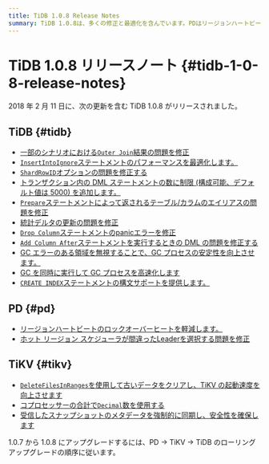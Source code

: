 ```yaml
---
title: TiDB 1.0.8 Release Notes
summary: TiDB 1.0.8は、多くの修正と最適化を含んでいます。PDはリージョンハートビートのロックオーバーヒートを軽減し、ホットリージョンスケジューラの問題を修正しました。TiKVは古いデータをクリアし、起動速度を向上させるなどの改善を行いました。1.0.7から1.0.8にアップグレードするには、PD→TiKV→TiDBの順序に従います。
---
```


# TiDB 1.0.8 リリースノート {#tidb-1-0-8-release-notes}

2018 年 2 月 11 日に、次の更新を含む TiDB 1.0.8 がリリースされました。

## TiDB {#tidb}

-   [一部のシナリオにおける`Outer Join`結果の問題を修正](https://github.com/pingcap/tidb/pull/5712)
-   [`InsertIntoIgnore`ステートメントのパフォーマンスを最適化します。](https://github.com/pingcap/tidb/pull/5738)
-   [`ShardRowID`オプションの問題を修正する](https://github.com/pingcap/tidb/pull/5751)
-   [トランザクション内の DML ステートメントの数に制限 (構成可能、デフォルト値は 5000) を追加します。](https://github.com/pingcap/tidb/pull/5754)
-   [`Prepare`ステートメントによって返されるテーブル/カラムのエイリアスの問題を修正](https://github.com/pingcap/tidb/pull/5776)
-   [統計デルタの更新の問題を修正](https://github.com/pingcap/tidb/pull/5787)
-   [`Drop Column`ステートメントのpanicエラーを修正](https://github.com/pingcap/tidb/pull/5805)
-   [`Add Column After`ステートメントを実行するときの DML の問題を修正する](https://github.com/pingcap/tidb/pull/5818)
-   [GC エラーのある領域を無視することで、GC プロセスの安定性を向上させます。](https://github.com/pingcap/tidb/pull/5815)
-   [GC を同時に実行して GC プロセスを高速化します](https://github.com/pingcap/tidb/pull/5850)
-   [`CREATE INDEX`ステートメントの構文サポートを提供します。](https://github.com/pingcap/tidb/pull/5853)

## PD {#pd}

-   [リージョンハートビートのロックオーバーヒートを軽減します。](https://github.com/pingcap/pd/pull/932)
-   [ホット リージョン スケジューラが間違ったLeaderを選択する問題を修正](https://github.com/pingcap/pd/pull/939)

## TiKV {#tikv}

-   [`DeleteFilesInRanges`を使用して古いデータをクリアし、TiKV の起動速度を向上させます](https://github.com/pingcap/tikv/pull/2740)
-   [コプロセッサーの合計で`Decimal`数を使用する](https://github.com/pingcap/tikv/pull/2754)
-   [受信したスナップショットのメタデータを強制的に同期し、安全性を確保します](https://github.com/pingcap/tikv/pull/2758)

1.0.7 から 1.0.8 にアップグレードするには、PD -&gt; TiKV -&gt; TiDB のローリング アップグレードの順序に従います。
